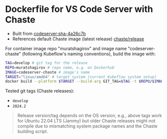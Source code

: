 # Dockerfile for VS Code Server with Chaste

- Built from [codeserver:sha-4a26c7b](https://ghcr.io/kubeflow/kubeflow/notebook-servers/codeserver:sha-4a26c7b5e9575410613faf7df6735aa1883a2d24)
- References default Chaste image (latest release) [chaste/release](https://github.com/Chaste/chaste-docker/blob/master/Dockerfile)

For container image repo "muratshagirov" and image name "codeserver-chaste"
(following Kubeflow's naming conventions), build the image with:

```bash
TAG=develop # git tag for the release
REPO=muratshagirov # repo name, e.g. on Dockerhub
IMAGE=codeserver-chaste # image's name
TARGET="linux/amd64" # target system (current Kubeflow system setup)
docker build --platform $TARGET --build-arg GIT_TAG=$TAG -t $REPO/$IMAGE:$TAG .
```

Tested git tags (Chaste releases):

- `develop`
- `2024.2`

> Release version/tag depends on the OS version, e.g., above tags work for Ubuntu
22.04 LTS (Jammy) but older Chaste releases might not compile due to mismatching
system package names and the Chaste building script.
